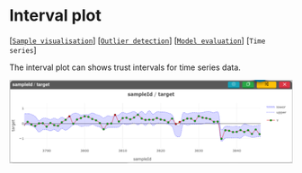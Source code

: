 # Interval plot

[[`Sample visualisation`](../README.md#data-overview)]
[[`Outlier detection`](../README.md#anomaly-detection)]
[[`Model evaluation`](../README.md#model-evaluation)]
[`Time series`]

The interval plot can shows trust intervals for time series data.

![](./main.png)

<!-- 
**How to use the widget**

<img src="./0.png" width="80%"/> -->
